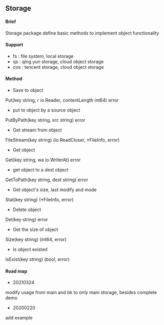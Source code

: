 ## Storage

#### Brief

Storage package define basic methods to implement object functionality

#### Support

- fs : file system, local storage
- qs : qing yun storage, cloud object storage
- cos : tencent storage, cloud object storage

#### Method

- Save to object

Put(key string, r io.Reader, contentLength int64) error

- put to object by a source object

PutByPath(key string, src string) error

- Get stream from object

FileStream(key string) (io.ReadCloser, *FileInfo, error)

- Get object

Get(key string, wa io.WriterAt) error

- get object to a dest object

GetToPath(key string, dest string) error

- Get object's size, last modify and mode

Stat(key string) (*FileInfo, error)

- Delete object

Del(key string) error

- Get the size of object

Size(key string) (int64, error)

- Is object existed

IsExist(key string) (bool, error)

#### Road map

- 20210324

modify usage from main and bk to only main storage, besides complete demo

- 20200220

add example